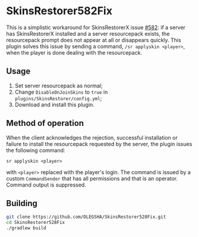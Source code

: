# SkinsRestorer582Fix

This is a simplistic workaround for SkinsRestorerX issue [#582](https://github.com/SkinsRestorer/SkinsRestorerX/issues/582): if a server has SkinsRestorerX installed and a server resourcepack exists, the resourcepack prompt does not appear at all or disappears quickly. This plugin solves this issue by sending a command, `/sr applyskin <player>`, when the player is done dealing with the resourcepack.

## Usage

1. Set server resourcepack as normal;
2. Change `DisableOnJoinSkins` to `true` in `plugins/SkinsRestorer/config.yml`;
3. Download and install this plugin.

## Method of operation

When the client acknowledges the rejection, successful installation or failure to install the resourcepack requested by the server, the plugin issues the following command:
```
sr applyskin <player>
```
with `<player>` replaced with the player's login. The command is issued by a custom `CommandSender` that has all permissions and that is an operator. Command output is suppressed.

## Building

```bash
git clone https://github.com/OLEGSHA/SkinsRestorer528Fix.git
cd SkinsRestorer528Fix
./gradlew build
```